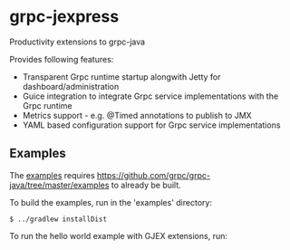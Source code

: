 # grpc-jexpress
Productivity extensions to grpc-java

Provides following features:
* Transparent Grpc runtime startup alongwith Jetty for dashboard/administration
* Guice integration to integrate Grpc service implementations with the Grpc runtime
* Metrics support - e.g. @Timed annotations to publish to JMX
* YAML based configuration support for Grpc service implementations 

## Examples
The [examples](https://github.com/flipkart-incubator/grpc-jexpress/tree/master/examples) requires https://github.com/grpc/grpc-java/tree/master/examples to already be built. 

To build the examples, run in the 'examples' directory:

```
$ ../gradlew installDist
```
To run the hello world example with GJEX extensions, run:

